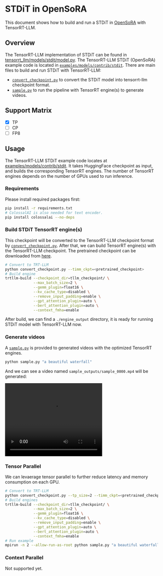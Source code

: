 # STDiT in OpenSoRA
This document shows how to build and run a STDiT in [OpenSoRA](https://github.com/hpcaitech/Open-Sora/tree/main) with TensorRT-LLM.

## Overview

The TensorRT-LLM implementation of STDiT can be found in [tensorrt_llm/models/stdit/model.py](../../../../tensorrt_llm/models/stdit/model.py). The TensorRT-LLM STDiT (OpenSoRA) example code is located in [`examples/models/contrib/stdit`](./). There are main files to build and run STDiT with TensorRT-LLM:

* [`convert_checkpoint.py`](./convert_checkpoint.py) to convert the STDiT model into tensorrt-llm checkpoint format.
* [`sample.py`](./sample.py) to run the pipeline with TensorRT engine(s) to generate videos.

## Support Matrix

- [x] TP
- [ ] CP
- [ ] FP8

## Usage

The TensorRT-LLM STDiT example code locates at [examples/models/contrib/stdit](./). It takes HuggingFace checkpoint as input, and builds the corresponding TensorRT engines. The number of TensorRT engines depends on the number of GPUs used to run inference.

### Requirements

Please install required packages first:

```bash
pip install -r requirements.txt
# ColossalAI is also needed for text encoder.
pip install colossalai --no-deps
```

### Build STDiT TensorRT engine(s)

This checkpoint will be converted to the TensorRT-LLM checkpoint format by [`convert_checkpoint.py`](./convert_checkpoint.py). After that, we can build TensorRT engine(s) with the TensorRT-LLM checkpoint. The pretrained checkpoint can be downloaded from [here](https://huggingface.co/hpcai-tech/OpenSora-STDiT-v3).

```bash
# Convert to TRT-LLM
python convert_checkpoint.py --timm_ckpt=<pretrained_checkpoint>
# Build engine
trtllm-build --checkpoint_dir=tllm_checkpoint/ \
             --max_batch_size=2 \
             --gemm_plugin=float16 \
             --kv_cache_type=disabled \
             --remove_input_padding=enable \
             --gpt_attention_plugin=auto \
             --bert_attention_plugin=auto \
             --context_fmha=enable
```

After build, we can find a `./engine_output` directory, it is ready for running STDiT model with TensorRT-LLM now.

### Generate videos

A [`sample.py`](./sample.py) is provided to generated videos with the optimized TensorRT engines.

```bash
python sample.py "a beautiful waterfall"
```

And we can see a video named `sample_outputs/sample_0000.mp4` will be generated:

<video width="320" height="240" controls>
  <source src="./assets/a_beautiful_waterfall.mp4" type="video/mp4">
</video>

### Tensor Parallel

We can levaerage tensor parallel to further reduce latency and memory consumption on each GPU.

```bash
# Convert to TRT-LLM
python convert_checkpoint.py --tp_size=2 --timm_ckpt=<pretrained_checkpoint>
# Build engines
trtllm-build --checkpoint_dir=tllm_checkpoint/ \
             --max_batch_size=2 \
             --gemm_plugin=float16 \
             --kv_cache_type=disabled \
             --remove_input_padding=enable \
             --gpt_attention_plugin=auto \
             --bert_attention_plugin=auto \
             --context_fmha=enable
# Run example
mpirun -n 2 --allow-run-as-root python sample.py "a beautiful waterfall"
```

### Context Parallel

Not supported yet.
